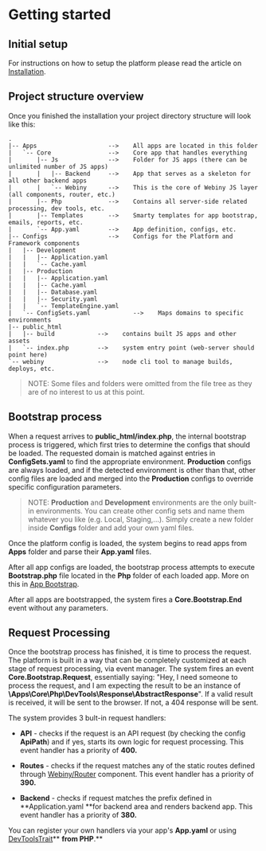 # Getting started

## Initial setup

For instructions on how to setup the platform please read the article on [Installation](/Docs/en/Guides/installation.md).

## Project structure overview

Once you finished the installation your project directory structure will look like this:

    .
    |-- Apps                    -->    All apps are located in this folder
    |   `-- Core                -->    Core app that handles everything
    |       |-- Js              -->    Folder for JS apps (there can be unlimited number of JS apps)
    |       |   |-- Backend     -->    App that serves as a skeleton for all other backend apps
    |       |   `-- Webiny      -->    This is the core of Webiny JS layer (all components, router, etc.)
    |       |-- Php             -->    Contains all server-side related processing, dev tools, etc.
    |       |-- Templates       -->    Smarty templates for app bootstrap, emails, reports, etc.
    |       `-- App.yaml        -->    App definition, configs, etc.
    |-- Configs                 -->    Configs for the Platform and Framework components
    |   |-- Development               
    |   |   |-- Application.yaml
    |   |   `-- Cache.yaml
    |   |-- Production                
    |   |   |-- Application.yaml
    |   |   |-- Cache.yaml
    |   |   |-- Database.yaml
    |   |   |-- Security.yaml
    |   |   `-- TemplateEngine.yaml
    |   `-- ConfigSets.yaml            -->    Maps domains to specific environments
    |-- public_html
    |   |-- build            -->    contains built JS apps and other assets
    |   `-- index.php        -->    system entry point (web-server should point here) 
    `-- webiny               -->    node cli tool to manage builds, deploys, etc.    

> NOTE: Some files and folders were omitted from the file tree as they are of no interest to us at this point.

## Bootstrap process

When a request arrives to **public\_html\/index.php**, the internal bootstrap process is triggered, which first tries to determine the configs that should be loaded. The requested domain is matched against entries in **ConfigSets.yaml** to find the appropriate environment. **Production** configs are always loaded, and if the detected environment is other than that, other config files are loaded and merged into the **Production** configs to override specific configuration parameters.

> NOTE: **Production** and **Development** environments are the only built-in environments. You can create other config sets and name them whatever you like \(e.g. Local, Staging,...\). Simply create a new folder inside **Configs** folder and add your own yaml files.

Once the platform config is loaded, the system begins to read apps from **Apps** folder and parse their **App.yaml** files.

After all app configs are loaded, the bootstrap process attempts to execute **Bootstrap.php** file located in the **Php** folder of each loaded app. More on this in [App Bootstrap](/app-bootstrap.md).

After all apps are bootstrapped, the system fires a **Core.Bootstrap.End** event without any parameters.

## Request Processing

Once the bootstrap process has finished, it is time to process the request. The platform is built in a way that can be completely customized at each stage of request processing, via event manager. The system fires an event **Core.Bootstrap.Request**, essentially saying: "Hey, I need someone to process the request, and I am expecting the result to be an instance of **\Apps\Core\Php\DevTools\Response\AbstractResponse**". If a valid result is received, it will be sent to the browser. If not, a 404 response will be sent.

The system provides 3 bult-in request handlers:

* **API** - checks if the request is an API request \(by checking the config **ApiPath**\) and if yes, starts its own logic for request processing. This event handler has a priority of **400.**

* **Routes** - checks if the request matches any of the static routes defined through [Webiny\/Router](https://github.com/Webiny/Router) component. This event handler has a priority of **390.**

* **Backend** - checks if request matches the prefix defined in **Application.yaml **for backend area and renders backend app. This event handler has a priority of **380.**


You can register your own handlers via your app's **App.yaml** or using [DevToolsTrait](/devtoolstrait.md)** **from PHP**.**

